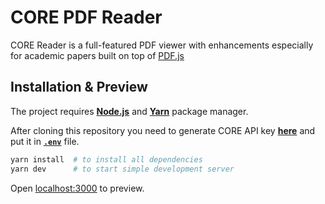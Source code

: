 # CORE PDF Reader

CORE Reader is a full-featured PDF viewer with enhancements especially for academic papers built on top of [PDF.js](https://mozilla.github.io/pdf.js/)


## Installation & Preview

The project requires [__Node.js__][node-download] and
[__Yarn__][yarn-install] package manager.

After cloning this repository you need to generate CORE API key [__here__][core-api] and put it in [__`.env`__][env-file] file.

```sh
yarn install  # to install all dependencies
yarn dev      # to start simple development server
```

Open [localhost:3000](http://localhost:3000) to preview.

[node-download]: https://nodejs.org/en/download/
[yarn-install]: https://yarnpkg.com/lang/en/docs/install/
[core-api]: https://core.ac.uk/api-keys/register/
[env-file]: https://github.com/oacore/reader/blob/master/.env
